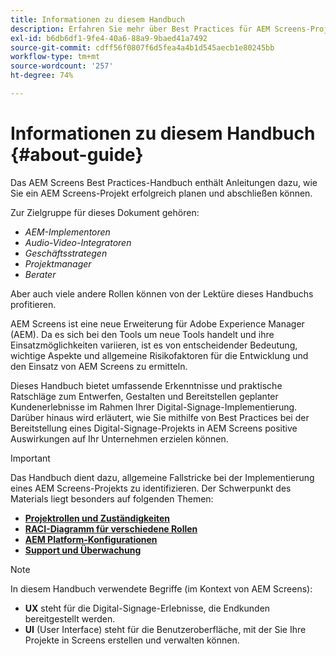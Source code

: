 ```yaml
---
title: Informationen zu diesem Handbuch
description: Erfahren Sie mehr über Best Practices für AEM Screens-Projekte, um Projekte zu planen und auszuführen, angefangen bei der Strategie und dem Design-Briefing bis hin zur Bereitstellung und dem anschließenden Support.
exl-id: b6db6df1-9fe4-40a6-88a9-9baed41a7492
source-git-commit: cdff56f0807f6d5fea4a4b1d545aecb1e80245bb
workflow-type: tm+mt
source-wordcount: '257'
ht-degree: 74%

---
```


# Informationen zu diesem Handbuch {#about-guide}

Das AEM Screens Best Practices-Handbuch enthält Anleitungen dazu, wie Sie ein AEM Screens-Projekt erfolgreich planen und abschließen können.

Zur Zielgruppe für dieses Dokument gehören:

* *AEM-Implementoren*
* *Audio-Video-Integratoren*
* *Geschäftsstrategen*
* *Projektmanager*
* *Berater*

Aber auch viele andere Rollen können von der Lektüre dieses Handbuchs profitieren.

AEM Screens ist eine neue Erweiterung für Adobe Experience Manager (AEM). Da es sich bei den Tools um neue Tools handelt und ihre Einsatzmöglichkeiten variieren, ist es von entscheidender Bedeutung, wichtige Aspekte und allgemeine Risikofaktoren für die Entwicklung und den Einsatz von AEM Screens zu ermitteln.

Dieses Handbuch bietet umfassende Erkenntnisse und praktische Ratschläge zum Entwerfen, Gestalten und Bereitstellen geplanter Kundenerlebnisse im Rahmen Ihrer Digital-Signage-Implementierung. Darüber hinaus wird erläutert, wie Sie mithilfe von Best Practices bei der Bereitstellung eines Digital-Signage-Projekts in AEM Screens positive Auswirkungen auf Ihr Unternehmen erzielen können.

>[!IMPORTANT]
>
> Das Handbuch dient dazu, allgemeine Fallstricke bei der Implementierung eines AEM Screens-Projekts zu identifizieren. Der Schwerpunkt des Materials liegt besonders auf folgenden Themen:
>
> * **[Projektrollen und Zuständigkeiten](roles-responsibilities.md)**
> * **[RACI-Diagramm für verschiedene Rollen](roles-responsibilities.md#raci-chart)**
> * **[AEM Platform-Konfigurationen](aem-platform-configurations.md)**
> * **[Support und Überwachung](support-monitoring.md)**

>[!NOTE]
>
> In diesem Handbuch verwendete Begriffe (im Kontext von AEM Screens):
>
> * **UX** steht für die Digital-Signage-Erlebnisse, die Endkunden bereitgestellt werden.
> * **UI** (User Interface) steht für die Benutzeroberfläche, mit der Sie Ihre Projekte in Screens erstellen und verwalten können.
